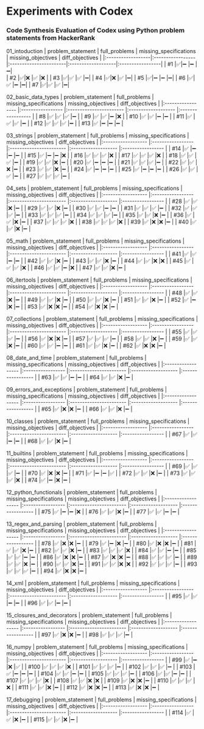 # Experiments with Codex
### Code Synthesis Evaluation of Codex using Python problem statements from HackerRank

01_intoduction 
| problem_statement | full_problems    | missing_specifications | missing_objectives | diff_objectives  |
|:------------------|:-----------------|:-----------------------|:-------------------|:-----------------|
| #1                |:white_check_mark:|:heavy_minus_sign:      |:heavy_minus_sign:  |:heavy_minus_sign:|               
| #2                |:white_check_mark:|:x:                     |:white_check_mark:  |:x:               |
| #3                |:white_check_mark:|:white_check_mark:      |:white_check_mark:  |:heavy_minus_sign:|
| #4                |:white_check_mark:|:x:                     |:white_check_mark:  |:heavy_minus_sign:|
| #5                |:white_check_mark:|:heavy_minus_sign:      |:heavy_minus_sign:  |:heavy_minus_sign:|
| #6                |:white_check_mark:|:white_check_mark:      |:heavy_minus_sign:  |:heavy_minus_sign:|
| #7                |:white_check_mark:|:white_check_mark:      |:white_check_mark:  |:heavy_minus_sign:|

02_basic_data_types
| problem_statement    | full_problems                      | missing_specifications                   | missing_objectives                   | diff_objectives                    |
|:-----------------    |:-----------------                  |:-----------------------                  |:-------------------                  |:-----------------                  |
| #8                   |:white_check_mark:                  |:white_check_mark:                        |:white_check_mark:                    |:heavy_minus_sign:                  |
| #9                   |:white_check_mark:                  |:white_check_mark:                        |:heavy_minus_sign:                    |:x:                                 |
| #10                  |:white_check_mark:                  |:white_check_mark:                        |:heavy_minus_sign:                    |:heavy_minus_sign:                  |
| #11                  |:white_check_mark:                  |:white_check_mark:                        |:white_check_mark:                    |:heavy_minus_sign:                  |
| #12                  |:white_check_mark:                  |:white_check_mark:                        |:white_check_mark:                    |:heavy_minus_sign:                  |
| #13                  |:white_check_mark:                  |:heavy_minus_sign:                        |:heavy_minus_sign:                    |:heavy_minus_sign:                  |

03_strings
| problem_statement    | full_problems                      | missing_specifications                   | missing_objectives                   | diff_objectives                    |
|:------------------   |:-----------------                  |:-----------------------                  |:-------------------                  |:-----------------                  |
| #14                  |:white_check_mark:                  |:heavy_minus_sign:                        |:heavy_minus_sign:                    |:heavy_minus_sign:                  |
| #15                  |:white_check_mark:                  |:heavy_minus_sign:                        |:heavy_minus_sign:                    |:x:                                 |
| #16                  |:white_check_mark:                  |:white_check_mark:                        |:white_check_mark:                    |:x:                                 |
| #17                  |:white_check_mark:                  |:white_check_mark:                        |:white_check_mark:                    |:x:                                 |
| #18                  |:white_check_mark:                  |:white_check_mark:                        |:white_check_mark:                    |:heavy_minus_sign:                  |
| #19                  |:white_check_mark:                  |:white_check_mark:                        |:x:                                   |:heavy_minus_sign:                  |
| #20                  |:white_check_mark:                  |:heavy_minus_sign:                        |:heavy_minus_sign:                    |:heavy_minus_sign:                  |
| #21                  |:white_check_mark:                  |:white_check_mark:                        |:white_check_mark:                    |:heavy_minus_sign:                  |
| #22                  |:white_check_mark:                  |:white_check_mark:                        |:x:                                   |:heavy_minus_sign:                  |
| #23                  |:white_check_mark:                  |:white_check_mark:                        |:x:                                   |:heavy_minus_sign:                  |
| #24                  |:white_check_mark:                  |:heavy_minus_sign:                        |:heavy_minus_sign:                    |:heavy_minus_sign:                  |
| #25                  |:white_check_mark:                  |:heavy_minus_sign:                        |:heavy_minus_sign:                    |:heavy_minus_sign:                  |
| #26                  |:white_check_mark:                  |:white_check_mark:                        |:white_check_mark:                    |:heavy_minus_sign:                  |
| #27                  |:white_check_mark:                  |:white_check_mark:                        |:white_check_mark:                    |:heavy_minus_sign:                  |



04_sets
| problem_statement    | full_problems                      | missing_specifications                   | missing_objectives                   | diff_objectives                    |
|:------------------   |:-----------------                  |:-----------------------                  |:-------------------                  |:-----------------                  |
| #28                  |:white_check_mark:                  |:white_check_mark:                        |:x:                                   |:heavy_minus_sign:                  |
| #29                  |:white_check_mark:                  |:white_check_mark:                        |:x:                                   |:heavy_minus_sign:                  |
| #30                  |:white_check_mark:                  |:white_check_mark:                        |:heavy_minus_sign:                    |:heavy_minus_sign:                  |
| #31                  |:white_check_mark:                  |:white_check_mark:                        |:white_check_mark:                    |:heavy_minus_sign:                  |
| #32                  |:white_check_mark:                  |:white_check_mark:                        |:white_check_mark:                    |:heavy_minus_sign:                  |
| #33                  |:white_check_mark:                  |:white_check_mark:                        |:white_check_mark:                    |:heavy_minus_sign:                  |
| #34                  |:white_check_mark:                  |:white_check_mark:                        |:white_check_mark:                    |:heavy_minus_sign:                  |
| #35                  |:white_check_mark:                  |:white_check_mark:                        |:x:                                   |:heavy_minus_sign:                  |
| #36                  |:white_check_mark:                  |:white_check_mark:                        |:x:                                   |:heavy_minus_sign:                  |
| #37                  |:white_check_mark:                  |:white_check_mark:                        |:white_check_mark:                    |:x:                                 |
| #38                  |:white_check_mark:                  |:white_check_mark:                        |:white_check_mark:                    |:x:                                 |
| #39                  |:white_check_mark:                  |:x:                                       |:x:                                   |:heavy_minus_sign:                  |
| #40                  |:white_check_mark:                  |:white_check_mark:                        |:x:                                   |:heavy_minus_sign:                  |



05_math
| problem_statement    | full_problems                      | missing_specifications                   | missing_objectives                   | diff_objectives                    |
|:------------------   |:-----------------                  |:-----------------------                  |:-------------------                  |:-----------------                  |
| #41                  |:white_check_mark:                  |:white_check_mark:                        |:heavy_minus_sign:                    |:heavy_minus_sign:                  |
| #42                  |:white_check_mark:                  |:white_check_mark:                        |:x:                                   |:heavy_minus_sign:                  |
| #43                  |:white_check_mark:                  |:white_check_mark:                        |:x:                                   |:heavy_minus_sign:                  |
| #44                  |:white_check_mark:                  |:white_check_mark:                        |:x:                                   |:x:                                 |
| #45                  |:white_check_mark:                  |:white_check_mark:                        |:white_check_mark:                    |:x:                                 |
| #46                  |:white_check_mark:                  |:white_check_mark:                        |:heavy_minus_sign:                    |:x:                                 |
| #47                  |:white_check_mark:                  |:white_check_mark:                        |:x:                                   |:heavy_minus_sign:                  |


06_itertools
| problem_statement    | full_problems                      | missing_specifications                   | missing_objectives                   | diff_objectives                    |
|:------------------   |:-----------------                  |:-----------------------                  |:-------------------                  |:-----------------                  |
| #48                  |:white_check_mark:                  |:white_check_mark:                        |:x:                                   |:heavy_minus_sign:                  |
| #49                  |:white_check_mark:                  |:white_check_mark:                        |:x:                                   |:heavy_minus_sign:                  |
| #50                  |:white_check_mark:                  |:white_check_mark:                        |:x:                                   |:heavy_minus_sign:                  |
| #51                  |:white_check_mark:                  |:white_check_mark:                        |:x:                                   |:heavy_minus_sign:                  |
| #52                  |:white_check_mark:                  |:heavy_minus_sign:                        |:x:                                   |:heavy_minus_sign:                  |
| #53                  |:white_check_mark:                  |:x:                                       |:x:                                   |:heavy_minus_sign:                  |
| #54                  |:white_check_mark:                  |:x:                                       |:x:                                   |:heavy_minus_sign:                  |


07_collections
| problem_statement    | full_problems                      | missing_specifications                   | missing_objectives                   | diff_objectives                    |
|:------------------   |:-----------------                  |:-----------------------                  |:-------------------                  |:-----------------                  |
| #55                  |:white_check_mark:                  |:white_check_mark:                        |:white_check_mark:                    |:heavy_minus_sign:                  |
| #56                  |:white_check_mark:                  |:x:                                       |:x:                                   |:heavy_minus_sign:                  |
| #57                  |:white_check_mark:                  |:white_check_mark:                        |:white_check_mark:                    |:heavy_minus_sign:                  |
| #58                  |:white_check_mark:                  |:white_check_mark:                        |:x:                                   |:heavy_minus_sign:                  |
| #59                  |:white_check_mark:                  |:white_check_mark:                        |:x:                                   |:heavy_minus_sign:                  |
| #60                  |:white_check_mark:                  |:white_check_mark:                        |:heavy_minus_sign:                    |:heavy_minus_sign:                  |
| #61                  |:white_check_mark:                  |:white_check_mark:                        |:x:                                   |:heavy_minus_sign:                  |
| #62                  |:white_check_mark:                  |:x:                                       |:x:                                   |:heavy_minus_sign:                  |


08_date_and_time
| problem_statement    | full_problems                      | missing_specifications                   | missing_objectives                   | diff_objectives                    |
|:------------------   |:-----------------                  |:-----------------------                  |:-------------------                  |:-----------------                  |
| #63                  |:white_check_mark:                  |:white_check_mark:                        |:heavy_minus_sign:                    |:heavy_minus_sign:                  |
| #64                  |:white_check_mark:                  |:white_check_mark:                        |:x:                                   |:heavy_minus_sign:                  |


09_errors_and_exceptions
| problem_statement    | full_problems                      | missing_specifications                   | missing_objectives                   | diff_objectives                    |
|:------------------   |:-----------------                  |:-----------------------                  |:-------------------                  |:-----------------                  |
| #65                  |:white_check_mark:                  |:x:                                       |:x:                                   |:heavy_minus_sign:                  |
| #66                  |:white_check_mark:                  |:white_check_mark:                        |:x:                                   |:heavy_minus_sign:                  |


10_classes
| problem_statement    | full_problems                      | missing_specifications                   | missing_objectives                   | diff_objectives                    |
|:------------------   |:-----------------                  |:-----------------------                  |:-------------------                  |:-----------------                  |
| #67                  |:white_check_mark:                  |:white_check_mark:                        |:heavy_minus_sign:                    |:heavy_minus_sign:                  |
| #68                  |:white_check_mark:                  |:white_check_mark:                        |:x:                                   |:heavy_minus_sign:                  |


11_builtins
| problem_statement    | full_problems                      | missing_specifications                   | missing_objectives                   | diff_objectives                    |
|:------------------   |:-----------------                  |:-----------------------                  |:-------------------                  |:-----------------                  |
| #69                  |:white_check_mark:                  |:white_check_mark:                        |:white_check_mark:                    |:heavy_minus_sign:                  |
| #70                  |:white_check_mark:                  |:x:                                       |:x:                                   |:heavy_minus_sign:                  |
| #71                  |:white_check_mark:                  |:heavy_minus_sign:                        |:heavy_minus_sign:                    |:white_check_mark:                  |
| #72                  |:white_check_mark:                  |:white_check_mark:                        |:x:                                   |:heavy_minus_sign:                  |
| #73                  |:white_check_mark:                  |:white_check_mark:                        |:white_check_mark:                    |:x:                                 |
| #74                  |:white_check_mark:                  |:heavy_minus_sign:                        |:x:                                   |:heavy_minus_sign:                  |


12_python_functionals
| problem_statement    | full_problems                      | missing_specifications                   | missing_objectives                   | diff_objectives                    |
|:------------------   |:-----------------                  |:-----------------------                  |:-------------------                  |:-----------------                  |
| #75                  |:white_check_mark:                  |:heavy_minus_sign:                        |:heavy_minus_sign:                    |:x:                                 |
| #76                  |:white_check_mark:                  |:white_check_mark:                        |:x:                                   |:heavy_minus_sign:                  |
| #77                  |:white_check_mark:                  |:white_check_mark:                        |:heavy_minus_sign:                    |:heavy_minus_sign:                  |



13_regex_and_parsing
| problem_statement    | full_problems                      | missing_specifications                   | missing_objectives                   | diff_objectives                    |
|:------------------   |:-----------------                  |:-----------------------                  |:-------------------                  |:-----------------                  |
| #78                  |:white_check_mark:                  |:x:                                       |:x:                                   |:heavy_minus_sign:                  |
| #79                  |:white_check_mark:                  |:heavy_minus_sign:                        |:x:                                   |:heavy_minus_sign:                  |
| #80                  |:white_check_mark:                  |:x:                                       |:x:                                   |:heavy_minus_sign:                  |
| #81                  |:white_check_mark:                  |:white_check_mark:                        |:x:                                   |:heavy_minus_sign:                  |
| #82                  |:white_check_mark:                  |:white_check_mark:                        |:x:                                   |:heavy_minus_sign:                  |
| #83                  |:white_check_mark:                  |:white_check_mark:                        |:white_check_mark:                    |:x:                                 |
| #84                  |:white_check_mark:                  |:white_check_mark:                        |:heavy_minus_sign:                    |:heavy_minus_sign:                  |
| #85                  |:white_check_mark:                  |:white_check_mark:                        |:heavy_minus_sign:                    |:heavy_minus_sign:                  |
| #86                  |:white_check_mark:                  |:x:                                       |:x:                                   |:heavy_minus_sign:                  |
| #87                  |:white_check_mark:                  |:x:                                       |:x:                                   |:heavy_minus_sign:                  |
| #88                  |:white_check_mark:                  |:white_check_mark:                        |:white_check_mark:                    |:heavy_minus_sign:                  |
| #89                  |:white_check_mark:                  |:white_check_mark:                        |:x:                                   |:heavy_minus_sign:                  |
| #90                  |:white_check_mark:                  |:white_check_mark:                        |:x:                                   |:heavy_minus_sign:                  |
| #91                  |:white_check_mark:                  |:white_check_mark:                        |:x:                                   |:x:                                 |
| #92                  |:white_check_mark:                  |:white_check_mark:                        |:white_check_mark:                    |:heavy_minus_sign:                  |
| #93                  |:white_check_mark:                  |:white_check_mark:                        |:white_check_mark:                    |:heavy_minus_sign:                  |
| #94                  |:white_check_mark:                  |:x:                                       |:x:                                   |:heavy_minus_sign:                  |

14_xml
| problem_statement    | full_problems                      | missing_specifications                   | missing_objectives                   | diff_objectives                    |
|:------------------   |:-----------------                  |:-----------------------                  |:-------------------                  |:-----------------                  |
| #95                  |:white_check_mark:                  |:white_check_mark:                        |:heavy_minus_sign:                    |:heavy_minus_sign:                  |
| #96                  |:white_check_mark:                  |:white_check_mark:                        |:heavy_minus_sign:                    |:heavy_minus_sign:                  |


15_closures_and_decorators
| problem_statement    | full_problems                      | missing_specifications                   | missing_objectives                   | diff_objectives                    |
|:------------------   |:-----------------                  |:-----------------------                  |:-------------------                  |:-----------------                  |
| #97                  |:white_check_mark:                  |:x:                                       |:x:                                   |:heavy_minus_sign:                  |
| #98                  |:white_check_mark:                  |:white_check_mark:                        |:white_check_mark:                    |:heavy_minus_sign:                  |


16_numpy
| problem_statement    | full_problems                      | missing_specifications                   | missing_objectives                   | diff_objectives                    |
|:------------------   |:-----------------                  |:-----------------------                  |:-------------------                  |:-----------------                  |
| #99                  |:white_check_mark:                  |:heavy_minus_sign:                        |:x:                                   |:white_check_mark:                  |
| #100                 |:white_check_mark:                  |:white_check_mark:                        |:white_check_mark:                    |:x:                                 |
| #101                 |:white_check_mark:                  |:white_check_mark:                        |:white_check_mark:                    |:heavy_minus_sign:                  |
| #102                 |:white_check_mark:                  |:white_check_mark:                        |:white_check_mark:                    |:heavy_minus_sign:                  |
| #103                 |:white_check_mark:                  |:heavy_minus_sign:                        |:heavy_minus_sign:                    |:heavy_minus_sign:                  |
| #104                 |:white_check_mark:                  |:white_check_mark:                        |:heavy_minus_sign:                    |:heavy_minus_sign:                  |
| #105                 |:white_check_mark:                  |:white_check_mark:                        |:white_check_mark:                    |:heavy_minus_sign:                  |
| #106                 |:white_check_mark:                  |:white_check_mark:                        |:heavy_minus_sign:                    |:heavy_minus_sign:                  |
| #107                 |:white_check_mark:                  |:white_check_mark:                        |:white_check_mark:                    |:x:                                 |
| #108                 |:white_check_mark:                  |:white_check_mark:                        |:x:                                   |:x:                                 |
| #109                 |:white_check_mark:                  |:x:                                       |:x:                                   |:heavy_minus_sign:                  |
| #110                 |:white_check_mark:                  |:white_check_mark:                        |:white_check_mark:                    |:x:                                 |
| #111                 |:white_check_mark:                  |:white_check_mark:                        |:x:                                   |:heavy_minus_sign:                  |
| #112                 |:white_check_mark:                  |:x:                                       |:x:                                   |:heavy_minus_sign:                  |
| #113                 |:white_check_mark:                  |:x:                                       |:x:                                   |:heavy_minus_sign:                  |


17_debugging
| problem_statement    | full_problems                      | missing_specifications                   | missing_objectives                   | diff_objectives                    |
|:------------------   |:-----------------                  |:-----------------------                  |:-------------------                  |:-----------------                  |
| #114                 |:white_check_mark:                  |:white_check_mark:                        |:x:                                   |:heavy_minus_sign:                  |
| #115                 |:white_check_mark:                  |:white_check_mark:                        |:x:                                   |:heavy_minus_sign:                  |
